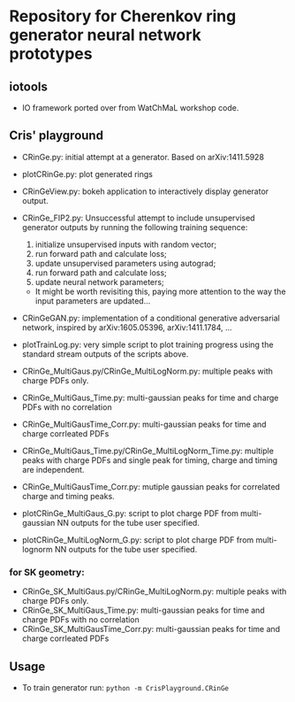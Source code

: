 # Repository for Cherenkov ring generator neural network prototypes

## iotools
- IO framework ported over from WatChMaL workshop code.

## Cris' playground
- CRinGe.py: initial attempt at a generator. Based on arXiv:1411.5928
- plotCRinGe.py: plot generated rings
- CRinGeView.py: bokeh application to interactively display generator output.
- CRinGe_FIP2.py: Unsuccessful attempt to include unsupervised generator outputs by running the following training sequence:
  1. initialize unsupervised inputs with random vector;
  2. run forward path and calculate loss;
  3. update unsupervised parameters using autograd;
  4. run forward path and calculate loss;
  5. update neural network parameters;
  - It might be worth revisiting this, paying more attention to the way the input parameters are updated...
- CRinGeGAN.py: implementation of a conditional generative adversarial network, inspired by arXiv:1605.05396, arXiv:1411.1784, ...
- plotTrainLog.py: very simple script to plot training progress using the standard stream outputs of the scripts above.

- CRinGe_MultiGaus.py/CRinGe_MultiLogNorm.py: multiple peaks with charge PDFs only.
- CRinGe_MultiGaus_Time.py: multi-gaussian peaks for time and charge PDFs with no correlation
- CRinGe_MultiGausTime_Corr.py: multi-gaussian peaks for time and charge corrleated PDFs
- CRinGe_MultiGaus_Time.py/CRinGe_MultiLogNorm_Time.py: multiple peaks with charge PDFs and single peak for timing, charge and timing are independent.
- CRinGe_MultiGausTime_Corr.py: mutiple gaussian peaks for correlated charge and timing peaks.
- plotCRinGe_MultiGaus_G.py: script to plot charge PDF from multi-gaussian NN outputs for the tube user specified.
- plotCRinGe_MultiLogNorm_G.py: script to plot charge PDF from multi-lognorm NN outputs for the tube user specified. 

### for SK geometry:
- CRinGe_SK_MultiGaus.py/CRinGe_MultiLogNorm.py: multiple peaks with charge PDFs only.
- CRinGe_SK_MultiGaus_Time.py: multi-gaussian peaks for time and charge PDFs with no correlation
- CRinGe_SK_MultiGausTime_Corr.py: multi-gaussian peaks for time and charge corrleated PDFs


## Usage
- To train generator run:
  `python -m CrisPlayground.CRinGe`
